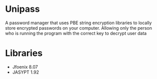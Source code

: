 # Unipass
A password manager that uses PBE string encryption libraries to locally store encrypted passwords on your computer. Allowing only the person who is running the program with the correct key to decrypt user data

# Libraries
- Jfoenix 8.07
- JASYPT 1.92
